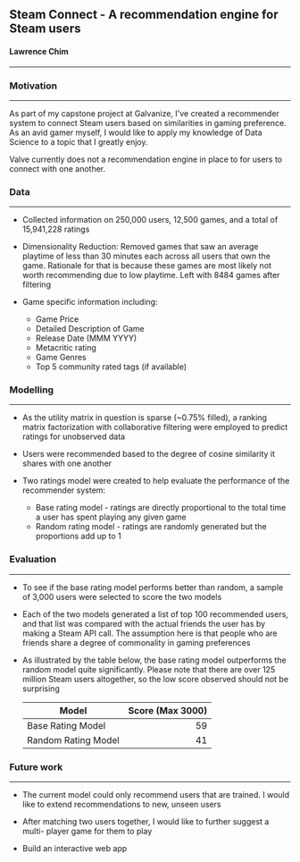 ## Steam Connect - A recommendation engine for Steam users
#### Lawrence Chim
***

### Motivation
***

As part of my capstone project at Galvanize, I've created a recommender system
to connect Steam users based on similarities in gaming preference. As an avid
gamer myself, I would like to apply my knowledge of Data Science to a topic
that I greatly enjoy.

Valve currently does not a recommendation engine in place to for users to
connect with one another.

### Data
***

+ Collected information on 250,000 users, 12,500 games, and a total of
  15,941,228 ratings

+ Dimensionality Reduction: Removed games that saw an average playtime of less
  than 30 minutes each across all users that own the game. Rationale for that
  is because these games are most likely not worth recommending due to low
  playtime. Left with 8484 games after filtering

+ Game specific information including:
    * Game Price
    * Detailed Description of Game
    * Release Date (MMM YYYY)
    * Metacritic rating
    * Game Genres
    * Top 5 community rated tags (if available)

### Modelling
***

+ As the utility matrix in question is sparse (~0.75% filled), a ranking matrix
  factorization with collaborative filtering were employed to predict ratings
  for unobserved data

+ Users were recommended based to the degree of cosine similarity it shares
  with one another

+ Two ratings model were created to help evaluate the performance of the
  recommender system:

    * Base rating model - ratings are directly proportional to the total time a
                          user has spent playing any given game
    * Random rating model - ratings are randomly generated but the proportions
                            add up to 1

### Evaluation
***

+ To see if the base rating model performs better than random, a sample of 3,000
  users were selected to score the two models

+ Each of the two models generated a list of top 100 recommended users, and that
  list was compared with the actual friends the user has by making a Steam API
  call. The assumption here is that people who are friends share a degree of
  commonality in gaming preferences

+ As illustrated by the table below, the base rating model outperforms the
  random model quite significantly. Please note that there are over 125 million
  Steam users altogether, so the low score observed should not be surprising

  | Model                  |  Score (Max 3000) |
  | ---------------------- |  ----------------:|
  | Base Rating Model      |   59              |
  | Random Rating Model    |   41              |

### Future work
***

+ The current model could only recommend users that are trained. I would like to
  extend recommendations to new, unseen users

+ After matching two users together, I would like to further suggest a multi-
  player game for them to play

+ Build an interactive web app
